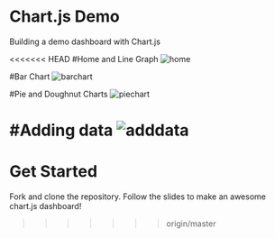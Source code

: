 # Chart.js Demo

Building a demo dashboard with Chart.js

<<<<<<< HEAD
#Home and Line Graph
![home](home.png)

#Bar Chart
![barchart](barchar.png)

#Pie and Doughnut Charts
![piechart](piechart.png)

#Adding data
![adddata](adddata.png)
=======
# Get Started

Fork and clone the repository. Follow the slides to make an awesome chart.js dashboard!
>>>>>>> origin/master
